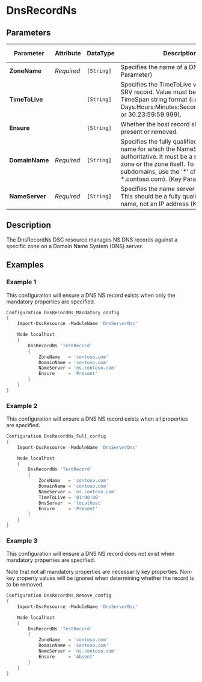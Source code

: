 # DnsRecordNs

## Parameters

| Parameter      | Attribute  | DataType   | Description                                                                                                                                                                                                                          | Allowed Values |
| -------------- | ---------- | ---------- | ------------------------------------------------------------------------------------------------------------------------------------------------------------------------------------------------------------------------------------ | -------------- |
| **ZoneName**   | *Required* | `[String]` | Specifies the name of a DNS zone. (Key Parameter)                                                                                                                                                                                    |                |
| **TimeToLive** |            | `[String]` | Specifies the TimeToLive value of the SRV record. Value must be in valid TimeSpan string format (i.e.: Days.Hours:Minutes:Seconds.Miliseconds or 30.23:59:59.999).                                                                   |                |
| **Ensure**     |            | `[String]` | Whether the host record should be present or removed.                                                                                                                                                                                |                |
| **DomainName** | *Required* | `[String]` | Specifies the fully qualified DNS domain name for which the NameServer is authoritative. It must be a subdomain the zone or the zone itself. To specify all subdomains, use the '*' character (i.e.: *.contoso.com). (Key Parameter) |                |
| **NameServer** | *Required* | `[String]` | Specifies the name server of a domain. This should be a fully qualified domain name, not an IP address (Key Parameter)                                                                                                               |                |

## Description

The DnsRecordNs DSC resource manages NS DNS records against a specific zone on a Domain Name System (DNS) server.

## Examples

### Example 1

This configuration will ensure a DNS NS record exists when only the mandatory properties are specified.

```powershell
Configuration DnsRecordNs_Mandatory_config
{
    Import-DscResource -ModuleName 'DnsServerDsc'

    Node localhost
    {
        DnsRecordNs 'TestRecord'
        {
            ZoneName   = 'contoso.com'
            DomainName = 'contoso.com'
            NameServer = 'ns.contoso.com'
            Ensure     = 'Present'
        }
    }
}
```

### Example 2

This configuration will ensure a DNS NS record exists when all properties are specified.

```powershell
Configuration DnsRecordNs_Full_config
{
    Import-DscResource -ModuleName 'DnsServerDsc'

    Node localhost
    {
        DnsRecordNs 'TestRecord'
        {
            ZoneName   = 'contoso.com'
            DomainName = 'contoso.com'
            NameServer = 'ns.contoso.com'
            TimeToLive = '01:00:00'
            DnsServer  = 'localhost'
            Ensure     = 'Present'
        }
    }
}
```

### Example 3

This configuration will ensure a DNS NS record does not exist when mandatory properties are specified.

Note that not all mandatory properties are necessarily key properties. Non-key property values will be ignored when determining whether the record is to be removed.

```powershell
Configuration DnsRecordNs_Remove_config
{
    Import-DscResource -ModuleName 'DnsServerDsc'

    Node localhost
    {
        DnsRecordNs 'TestRecord'
        {
            ZoneName   = 'contoso.com'
            DomainName = 'contoso.com'
            NameServer = 'ns.contoso.com'
            Ensure     = 'Absent'
        }
    }
}
```
